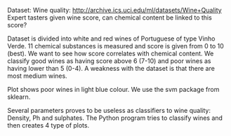 Dataset: Wine quality: http://archive.ics.uci.edu/ml/datasets/Wine+Quality
Expert tasters given wine score, can chemical content be linked to this score? 

Dataset is divided into white and red wines of Portuguese of type Vinho Verde. 11 chemical substances is measured and score is given from 0 to 10 (best). We want to see how score correlates with chemical content. We classify good wines as having score above 6 (7-10) and poor wines as having lower than 5 (0-4). A weakness with the dataset is that there are most medium wines.

Plot shows poor wines in light blue colour.
We use the svm package from sklearn.

Several parameters proves to be useless as classifiers to wine quality: Density, Ph and sulphates.
The Python program tries to classify wines and then creates 4 type of plots.